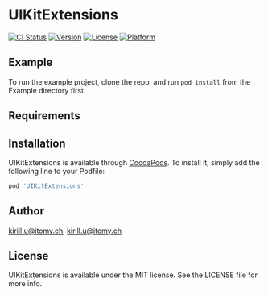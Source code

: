 # UIKitExtensions

[![CI Status](https://img.shields.io/travis/kirill.u@itomy.ch/UIKitExtensions.svg?style=flat)](https://travis-ci.org/kirill.u@itomy.ch/UIKitExtensions)
[![Version](https://img.shields.io/cocoapods/v/UIKitExtensions.svg?style=flat)](https://cocoapods.org/pods/UIKitExtensions)
[![License](https://img.shields.io/cocoapods/l/UIKitExtensions.svg?style=flat)](https://cocoapods.org/pods/UIKitExtensions)
[![Platform](https://img.shields.io/cocoapods/p/UIKitExtensions.svg?style=flat)](https://cocoapods.org/pods/UIKitExtensions)

## Example

To run the example project, clone the repo, and run `pod install` from the Example directory first.

## Requirements

## Installation

UIKitExtensions is available through [CocoaPods](https://cocoapods.org). To install
it, simply add the following line to your Podfile:

```ruby
pod 'UIKitExtensions'
```

## Author

kirill.u@itomy.ch, kirill.u@itomy.ch

## License

UIKitExtensions is available under the MIT license. See the LICENSE file for more info.
